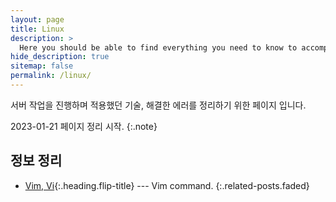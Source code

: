 ```yaml
---
layout: page
title: Linux
description: >
  Here you should be able to find everything you need to know to accomplish the most common tasks when blogging with Hydejack.
hide_description: true
sitemap: false
permalink: /linux/
---
```


서버 작업을 진행하며 적용했던 기술, 해결한 에러를 정리하기 위한 페이지 입니다.

2023-01-21 페이지 정리 시작.
{:.note}


## 정보 정리
* [Vim, Vi]{:.heading.flip-title} --- Vim command.
{:.related-posts.faded}


[Vim, Vi]: summary/2020-03-30-vim-command/
